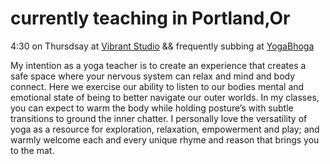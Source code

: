 

# currently teaching in Portland,Or







4:30 on Thursdsay at [Vibrant Studio](http://www.vibrantstudiospdx.com/) && frequently subbing at [YogaBhoga](https://www.yogabhoga.com/?gclid=CNqxuO3OwdQCFQxqfgodmCgEnA) 







My intention as a yoga teacher is to create an experience that creates a safe space where your nervous system can relax and mind and body connect. Here we exercise our ability to listen to our bodies mental and emotional state of being to better navigate our outer worlds. In my classes, you can expect to warm the body while holding posture’s with subtle transitions to ground the inner chatter. I personally love the versatility of yoga as a resource for exploration, relaxation, empowerment and play; and warmly welcome each and every unique rhyme and reason that brings you to the mat.  

